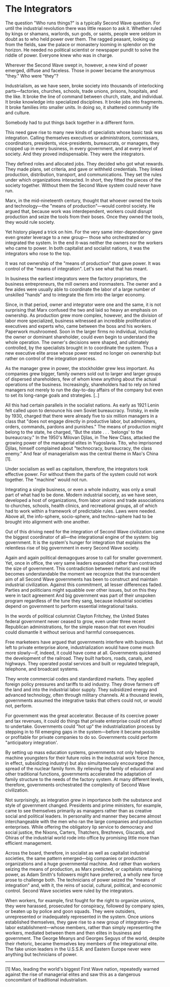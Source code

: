 # The Integrators

The question "Who runs things?" is a typically Second Wave
question. For until the industrial revolution there was little reason
to ask it.  Whether ruled by kings or shamans, warlords, sun gods, or
saints, people were seldom in doubt as to who held power over
them. The ragged peasant, looking up from the fields, saw the palace
or monastery looming in splendor on the horizon. He needed no
political scientist or newspaper pundit to solve the riddle of
power. Everyone knew who was in charge.

Wherever the Second Wave swept in, however, a new kind of power
emerged, diffuse and faceless. Those in power became the anonymous
"they." Who were "they"?

Industrialism, as we have seen, broke society into thousands of
interlocking parts—factories, churches, schools, trade unions,
prisons, hospitals, and the like. It broke the line of command between
church, state, and individual. It broke knowledge into specialized
disciplines. It broke jobs into fragments. It broke families into
smaller units. In doing so, it shattered community life and culture.

Somebody had to put things back together in a different form.

This need gave rise to many new kinds of specialists whose basic task
was integration. Calling themselves executives or administrators,
commissars, coordinators, presidents, vice-presidents, bureaucrats, or
managers, they cropped up in every business, in every government, and
at every level of society. And they proved indispensable. They were
the integrators.

They defined roles and allocated jobs. They decided who got what
rewards. They made plans, set criteria, and gave or withheld
credentials. They linked production, distribution, transport, and
communications. They set the rules under which organizations
interacted. In short, they fitted the pieces of the society together.
Without them the Second Wave system could never have run.

<a name='marx'/>

Marx, in the mid-nineteenth century, thought that whoever owned the
tools and technology—the "means of production"—would control
society. He argued that, because work was interdependent, workers
could disrupt production and seize the tools from their boses. Once
they owned the tools, they would rule society.

Yet history played a trick on him. For the very same inter-dependency
gave even greater leverage to a new group— those who orchestrated or
integrated the system. In the end it-was neither the owners nor the
workers who came to power. In both capitalist and socialist nations,
it was the integrators who rose to the top.

It was not ownership of the "means of production" that gave power. It
was control of the "means of integration". Let's see what that has
meant.

In business the earliest integrators were the factory proprietors, the
business entrepreneurs, the mill owners and ironmasters. The owner and
a few aides were usually able to coordinate the labor of a large
number of unskilled "hands" and to integrate the firm into the larger
economy.

Since, in that period, owner and integrator were one and the same, it
is not surprising that Marx confused the two and laid so heavy an
emphasis on ownership. As production grew more complex, however, and
the division of labor more specialized, business witnessed an
incredible proliferation of executives and experts who, came between
the boss and his workers.  Paperwork mushroomed. Soon in the larger
firms no individual, including the owner or dominant shareholder,
could even begin to understand the whole operation. The owner's
decisions were shaped, and ultimately controlled, by the specialists
brought in to coordinate the system. Thus a new executive elite arose
whose power rested no longer on ownership but rather on control of the
integration process.

As the manager grew in power, the stockholder grew less important. As
companies grew bigger, family owners sold out to larger and larger
groups of dispersed shareholders, few of whom knew anything about the
actual operations of the business. Increasingly, shareholders had to
rely on hired managers not merely to run the day-to-day affairs of the
company but even to set its long-range goals and strategies. [..]

All this had certain parallels in the socialist nations. As early as
1921 Lenin felt called upon to denounce his own Soviet
bureaucracy. Trotsky, in exile by 1930, charged that there were
already five to six million managers in a class that "does not engage
directly in productive labor, but administers, orders, commands,
pardons and punishes." The means of production might belong to the
state, he charged, "But the state . . . 'belongs' to the bureaucracy."
In the 1950's Milovan Djilas, in The New Class, attacked the growing
power of the managerial elites in Yugoslavia. Tito, who imprisoned
Djilas, himself complained about "technocracy, bureaucracy, the class
enemy." And fear of managerialism was the central theme in Mao's China
[1].

Under socialism as well as capitalism, therefore, the integrators took
effective power. For without them the parts of the system could not
work together. The "machine" would not run.

Integrating a single business, or even a whole industry, was only a
small part of what had to be done. Modern industrial society, as we
have seen, developed a host of organizations, from labor unions and
trade associations to churches, schools, health clinics, and
recreational groups, all of which had to work within a framework of
predictable rules. Laws were needed. Above all, the info-sphere,
socio-sphere, and techno-sphere had to be brought into alignment with
one another.

Out of this driving need for the integration of  Second Wave civilization came the biggest coordinator of all—the  integrational engine of the system: big government. It is the system's  hunger for integration that explains the relentless rise of big  government in every Second Wave
society.

Again and again political demagogues arose to call for smaller
government. Yet, once in office, the very same leaders expanded rather
than contracted the size of government. This contradiction between
rhetoric and real life becomes understandable the moment we recognize
that the transcendent aim of all Second Wave governments has been to
construct and maintain industrial civilization. Against this
commitment, all lesser differences faded.  Parties and politicians
might squabble over other issues, but on this they were in tacit
agreement And big government was part of their unspoken program
regardless of the tune they sang, because industrial societies depend
on government to perform essential integrational tasks.

In the words of political columnist Clayton Fritchey, the United
States federal government never ceased to grow, even under three
recent Republican administrations, for the simple reason that not even
Houdini could dismantle it without serious and harmful consequences.

Free marketeers have argued that governments interfere with
business. But left to private enterprise alone, industrialization
would have come much more slowly—if, indeed, it could have come at
all. Governments quickened the development of the railroad. They built
harbors, roads, canals, and highways. They operated postal services
and built or regulated telegraph, telephone, and broadcast systems.

They wrote commercial codes and standardized markets. They applied
foreign policy pressures and tariffs to aid industry. They drove
farmers off the land and into the industrial labor supply. They
subsidized energy and advanced technology, often through military
channels. At a thousand levels, governments assumed the integrative
tasks that others could not, or would not, perform.

For government was the great accelerator.  Because of its coercive
power and tax revenues, it could do things that private enterprise
could not afford to undertake. Governments could "hot up" the
industrialization process by stepping in to fill emerging gaps in the
system—before it became possible or profitable for private companies
to do so. Governments could perform "anticipatory integration'.

By setting up mass education systems, governments not only helped to
machine youngsters for their future roles in the industrial work force
(hence, in effect, subsidizing industry) but also simultaneously
encouraged the spread of the nuclear family form. By relieving the
family of educational and other traditional functions, governments
accelerated the adaptation of family structure to the needs of the
factory system. At many different levels, therefore, governments
orchestrated the complexity of Second Wave civilization.

Not surprisingly, as integration grew in importance both the substance
and style of government changed. Presidents and prime ministers, for
example, came to see themselves primarily as managers rather than as
creative social and political leaders. In personality and manner they
became almost interchangeable with the men who ran the large companies
and production enterprises. While offering the obligatory lip service
to democracy and social justice, the Nixons, Carters, Thatchers,
Brezhnevs, Giscards, and Ohiras of the industrial world rode into
office by promising little more than efficient management.

Across the board, therefore, in socialist as well as capitalist
industrial societies, the same pattern emerged—big companies or
production organizations and a huge governmental machine. And rather
than workers seizing the means of production, as Marx predicted, or
capitalists retaining power, as Adam Smith's followers might have
preferred, a wholly new force arose to challenge both. The technicians
of power seized the "means of integration" and, with it, the reins of
social, cultural, political, and economic control. Second Wave
societies were ruled by the integrators.

When workers, for example, first fought for the right to organize
unions, they were harassed, prosecuted for conspiracy, followed by
company spies, or beaten up by police and goon squads. They were
outsiders, unrepresented or inadequately represented in the
system. Once unions established themselves, they gave rise to a new
group of integrators—the labor establishment—whose members, rather
than simply representing the workers, mediated between them and then
elites in business and government. The George Meanys and Georges
Seguys of the world, despite their rhetoric, became themselves key
members of the integrational elite. The fake union leaders in the
U.S.S.R. and Eastern Europe never were anything but technicians of
power.

---

[1] Mao, leading the world's biggest First Wave nation, repeatedly
warned against the rise of managerial elites and saw this as a
dangerous concomitant of traditional industrialism.















